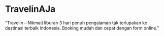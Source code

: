 # TravelinAJa
“Travelin – Nikmati liburan 3 hari penuh pengalaman tak terlupakan ke destinasi terbaik Indonesia. Booking mudah dan cepat dengan form online.”
